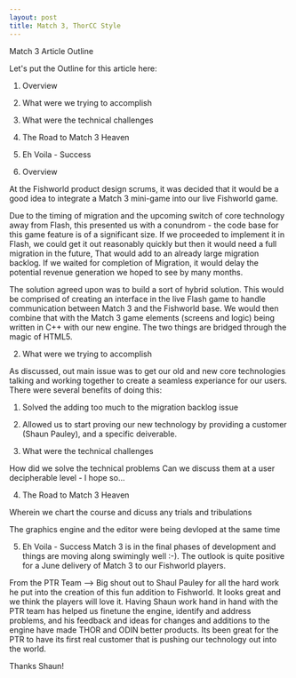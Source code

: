 ```yaml
---
layout: post
title: Match 3, ThorCC Style
---
```


Match 3 Article Outline

  Let's put the Outline for this article here:
  1. Overview
  2. What were we trying to accomplish
  3. What were the technical challenges
  4. The Road to Match 3 Heaven
  5. Eh Voila - Success


1. Overview

At the Fishworld product design scrums, it was decided that it would be a good idea to integrate a Match 3 mini-game into our live Fishworld game.

Due to the timing of migration and the upcoming switch of core technology away from Flash, this presented us with a conundrom - the code base for this game feature is of a significant size. If we proceeded to implement it in Flash, we could get it out reasonably quickly but then it would need a full migration in the future, That would add to an already large migration backlog. If we waited for completion of Migration, it would delay the potential revenue generation we hoped to see by many months.

The solution agreed upon was to build a sort of hybrid solution. This would be comprised of creating an interface in the live Flash game to handle communication between Match 3 and the Fishworld base. We would then combine that with the Match 3 game elements (screens and logic) being written in C++ with our new engine. The two things are bridged through the magic of HTML5.

2. What were we trying to accomplish

As discussed, out main issue was to get our old and new core technologies talking and working together to create a seamless experiance for our users. There were several benefits of doing this:

  1. Solved the adding too much to the migration backlog issue

  2. Allowed us to start proving our new technology by providing a customer (Shaun Pauley), and a specific deiverable.

3. What were the technical challenges

How did we solve the technical problems
Can we discuss them at a user decipherable level - I hope so...


4. The Road to Match 3 Heaven

Wherein we chart the course and dicuss any trials and tribulations

The graphics engine and the editor were being devloped at the same time



5. Eh Voila - Success
Match 3 is in the final phases of development and things are moving along swimingly well :-). The outlook is quite positive for a June delivery of Match 3 to our Fishworld players. 

From the PTR Team --> Big shout out to Shaul Pauley for all the hard work he put into the creation of this fun addition to Fishworld. It looks great and we think the players will love it. Having Shaun work hand in hand with the PTR team has helped us finetune the engine, identify and address problems, and his feedback and ideas for changes and additions to the engine have made THOR and ODIN better products. Its been great for the PTR to have its first real customer that is pushing our technology out into the world. 

Thanks Shaun!








[^fn-sample_footnote]: Handy! Now click the return link to go back.
